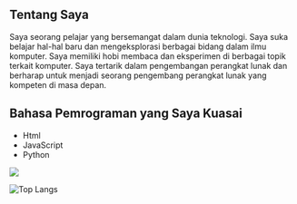 
## Tentang Saya

Saya seorang pelajar yang bersemangat dalam dunia teknologi. Saya suka belajar hal-hal baru dan mengeksplorasi berbagai bidang dalam ilmu komputer. Saya memiliki hobi membaca dan eksperimen di berbagai topik terkait komputer. Saya tertarik dalam pengembangan perangkat lunak dan berharap untuk menjadi seorang pengembang perangkat lunak yang kompeten di masa depan.

## Bahasa Pemrograman yang Saya Kuasai

- Html
- JavaScript
- Python


<img src="https://github-readme-stats.vercel.app/api/top-langs/?username=RvXRn"/>

![Top Langs](https://github-readme-stats.vercel.app/api/top-langs/?username=RvXRn)

